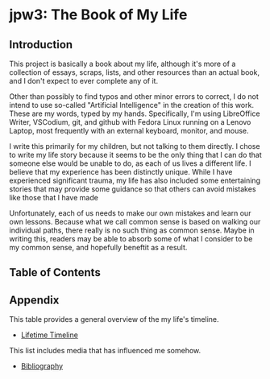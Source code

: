 # jpw3: The Book of My Life

## Introduction

This project is basically a book about my life, although it's more of a collection of essays, scraps, lists, and other resources than an actual book, and I don't expect to ever complete any of it. 

Other than possibly to find typos and other minor errors to correct, I do not intend to use so-called "Artificial Intelligence" in the creation of this work. These are my words, typed by my hands. Specifically, I'm using LibreOffice Writer, VSCodium, git, and github with Fedora Linux running on a Lenovo Laptop, most frequently with an external keyboard, monitor, and mouse.

I write this primarily for my children, but not talking to them directly. I chose to write my life story because it seems to be the only thing that I can do that someone else would be unable to do, as each of us lives a different life. I believe that my experience has been distinctly unique. While I have experienced significant trauma, my life has also included some entertaining stories that may provide some guidance so that others can avoid mistakes like those that I have made 

Unfortunately, each of us needs to make our own mistakes and learn our own lessons. Because what we call common sense is based on walking our individual paths, there really is no such thing as common sense. Maybe in writing this, readers may be able to absorb some of what I consider to be my common sense, and hopefully beneftit as a result.

## Table of Contents

## Appendix

This table provides a general overview of the my life's timeline.

- [Lifetime Timeline](./timeline.md)

This list includes media that has influenced me somehow.

- [Bibliography](./bibliography.md)


